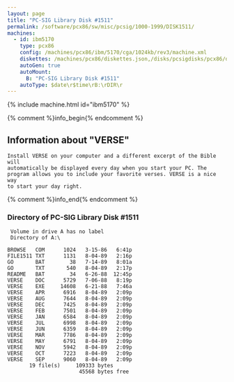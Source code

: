 ```yaml
---
layout: page
title: "PC-SIG Library Disk #1511"
permalink: /software/pcx86/sw/misc/pcsig/1000-1999/DISK1511/
machines:
  - id: ibm5170
    type: pcx86
    config: /machines/pcx86/ibm/5170/cga/1024kb/rev3/machine.xml
    diskettes: /machines/pcx86/diskettes.json,/disks/pcsigdisks/pcx86/diskettes.json
    autoGen: true
    autoMount:
      B: "PC-SIG Library Disk #1511"
    autoType: $date\r$time\rB:\rDIR\r
---
```


{% include machine.html id="ibm5170" %}

{% comment %}info_begin{% endcomment %}

## Information about "VERSE"

    Install VERSE on your computer and a different excerpt of the Bible will
    automatically be displayed every day when you start your PC. The
    program allows you to include your favorite verses. VERSE is a nice way
    to start your day right.
{% comment %}info_end{% endcomment %}


### Directory of PC-SIG Library Disk #1511

     Volume in drive A has no label
     Directory of A:\

    BROWSE   COM      1024   3-15-86   6:41p
    FILE1511 TXT      1131   8-04-89   2:16p
    GO       BAT        38   7-14-89   8:01a
    GO       TXT       540   8-04-89   2:17p
    README   BAT        34   6-26-88  12:45p
    VERSE    DOC      5729   7-06-88   8:19p
    VERSE    EXE     14608   6-21-88   7:46a
    VERSE    APR      6916   8-04-89   2:09p
    VERSE    AUG      7644   8-04-89   2:09p
    VERSE    DEC      7425   8-04-89   2:09p
    VERSE    FEB      7501   8-04-89   2:09p
    VERSE    JAN      6584   8-04-89   2:09p
    VERSE    JUL      6998   8-04-89   2:09p
    VERSE    JUN      6359   8-04-89   2:09p
    VERSE    MAR      7786   8-04-89   2:09p
    VERSE    MAY      6791   8-04-89   2:09p
    VERSE    NOV      5942   8-04-89   2:09p
    VERSE    OCT      7223   8-04-89   2:09p
    VERSE    SEP      9060   8-04-89   2:09p
           19 file(s)     109333 bytes
                           45568 bytes free
